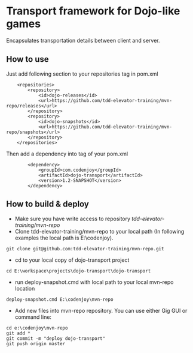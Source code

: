 __Transport framework for Dojo-like games__
==============

Encapsulates transportation details between client and server.

How to use
-------
Just add following section to your repositories tag in pom.xml

```{xml}
    <repositories>
        <repository>
            <id>dojo-releases</id>
            <url>https://github.com/tdd-elevator-training/mvn-repo/releases</url>
        </repository>
        <repository>
            <id>dojo-snapshots</id>
            <url>https://github.com/tdd-elevator-training/mvn-repo/snapshots</url>
        </repository>
    </repositories>
```
Then add a dependency into <dependencies> tag of your pom.xml
```{xml}
        <dependency>
            <groupId>com.codenjoy</groupId>
            <artifactId>dojo-transport</artifactId>
            <version>1.2-SNAPSHOT</version>
        </dependency>
```

How to build & deploy
------------
* Make sure you have write access to repository *tdd-elevator-training/mvn-repo*
* Clone tdd-elevator-training/mvn-repo to your local path (In following examples the local path is E:\codenjoy). 
```
git clone git@github.com:tdd-elevator-training/mvn-repo.git
```
* cd to your local copy of dojo-transport project
```
cd E:\workspace\projects\dojo-transport\dojo-transport
```
* run deploy-snapshot.cmd with local path to your local mvn-repo location
```
deploy-snapshot.cmd E:\codenjoy\mvn-repo
```
* Add new files into mvn-repo repository. You can use either Gig GUI or command line:
```
cd e:\codenjoy\mvn-repo
git add *
git commit -m "deploy dojo-transport"
git push origin master
```
